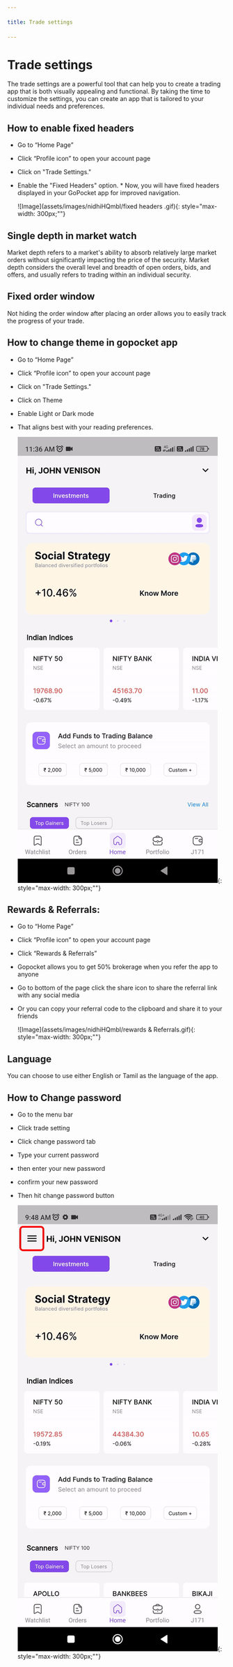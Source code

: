 ```yaml
---

title: Trade settings

---
```


# Trade settings

The trade settings are a powerful tool that can help you to create a trading app that is both visually appealing and functional. By taking the time to customize the settings, you can create an app that is tailored to your individual needs and preferences.

## How to enable fixed headers

* Go to “Home Page”
* Click “Profile icon” to open your account page
* Click on "Trade Settings."
* Enable the "Fixed Headers" option.
​​* Now, you will have fixed headers displayed in your GoPocket app for improved navigation.


  ![Image](assets/images/nidhiHQmbl/fixed headers .gif){: style="max-width: 300px;""}

## Single depth in market watch
   
   Market depth refers to a market's ability to absorb relatively large market orders without significantly impacting the price of the security. Market depth considers the overall level and breadth of open orders, 
   bids, and offers, and usually refers to trading within an individual security.

## Fixed order window

   Not hiding the order window after placing an order allows you to easily track the progress of your trade.

## How to change theme in gopocket app

* Go to “Home Page”
* Click “Profile icon” to open your account page
* Click on "Trade Settings."
* Click on Theme
* Enable Light or Dark mode
* That aligns best with your reading preferences.


  ![Image](assets/images/nidhiHQmbl/theme.gif){: style="max-width: 300px;""}


## Rewards & Referrals:

* Go to “Home Page”
* Click “Profile icon” to open your account page
* Click “Rewards & Referrals”
* Gopocket allows you to get 50% brokerage when you refer the app to anyone
* Go to bottom of the page click the share icon to share the referral link with any social media 
* Or you can copy your referral code to the clipboard and share it to your friends

  ![Image](assets/images/nidhiHQmbl/rewards & Referrals.gif){: style="max-width: 300px;""}


## Language

   You can choose to use either English or Tamil as the language of the app.

## How to Change password

* Go to the menu bar 
* Click trade setting
* Click change password tab
* Type your current password 
* then enter your new password 
* confirm your new password
* Then hit change password button

  ![Image](assets/images/nidhiHQmbl/log19.gif){: style="max-width: 300px;""}
